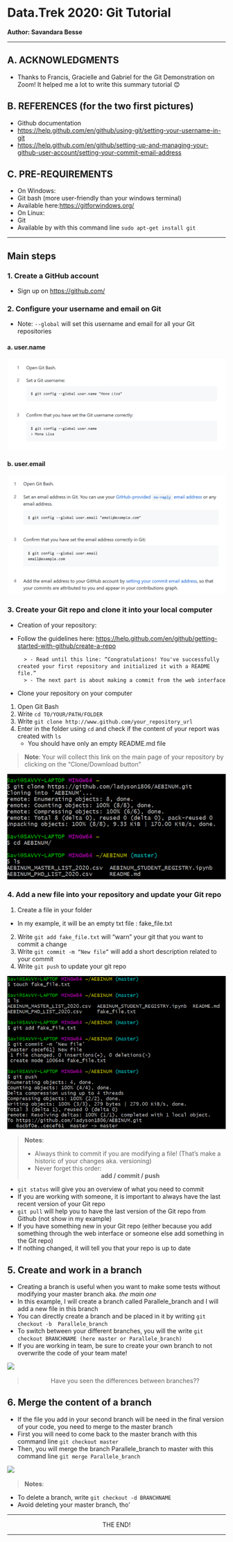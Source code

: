 # Data.Trek 2020: Git Tutorial

__Author: Savandara Besse__

_____

## A. ACKNOWLEDGMENTS
-	Thanks to Francis, Gracielle and Gabriel for the Git Demonstration on Zoom! It helped me a lot to write this summary tutorial 😊

## B. REFERENCES (for the two first pictures)
-	Github documentation
  -	https://help.github.com/en/github/using-git/setting-your-username-in-git
  -	https://help.github.com/en/github/setting-up-and-managing-your-github-user-account/setting-your-commit-email-address

## C. PRE-REQUIREMENTS
-	On Windows:
  - Git bash (more user-friendly than your windows terminal)
  - Available here:https://gitforwindows.org/
-	On Linux:
  - Git
  - Available by with this command line `sudo apt-get install git`

______

## Main steps

### 1. Create a GitHub account
- Sign up on https://github.com/

### 2.	Configure your username and email on Git
-	Note: `--global` will set this username and email for all your Git repositories

#### a. user.name
![](01_user.name.png)

#### b. user.email
![](02_user.email.png)

### 3.	Create your Git repo and clone it into your local computer
-	Creation of your repository:
  -	Follow the guidelines here: https://help.github.com/en/github/getting-started-with-github/create-a-repo

          > - Read until this line: “Congratulations! You've successfully created your first repository and initialized it with a README file.”
          > - The next part is about making a commit from the web interface

-	Clone your repository on your computer
  1.	Open Git Bash
  2.	Write `cd TO/YOUR/PATH/FOLDER`
  3.	Write `git clone http://www.github.com/your_repository_url`
  4.	Enter in the folder using `cd` and check if the content of your report was created with `ls`
        - You should have only an empty README.md file

> __Note__: Your will collect this link on the main page of your repository by clicking on the “Clone/Download button”

![](03_clone.png)

### 4. Add a new file into your repository and update your Git repo
1.	Create a file in your folder
  - In my example, it will be an empty txt file : fake_file.txt
2.	Write `git add fake_file.txt` will “warn” your git that you want to commit a change
3.	Write `git commit -m “New file”` will add a short description related to your commit
4.	Write `git push` to update your git repo

![](04_add_commit_push.png)
> __Notes__:
> -	Always think to commit if you are modifying a file! (That’s make a historic of your changes aka. versioning)
> - Never forget this order: <center>__add / commit / push__</center>
-	`git status` will give you an overview of what you need to commit
  - If you are working with someone, it is important to always have the last recent version of your Git repo
-	 `git pull` will help you to have the last version of the Git repo from Github (not show in my example)
  - If you have something new in your Git repo (either because you add something through the web interface or someone else add something in the Git repo)
  - If nothing changed, it will tell you that your repo is up to date

## 5. Create and work in a branch
-	Creating a branch is useful when you want to make some tests without modifying your master branch aka. _the main one_
-	In this example, I will create a branch called Parallele_branch and I will add a new file in this branch
  - You can directly create a branch and be placed in it by writing `git checkout -b  Parallele_branch`
  - To switch between your different branches, you will the write `git checkout BRANCHNAME (here master or Parallele_branch)`
-	If you are working in team, be sure to create your own branch to not overwrite the code of your team mate!

![](05_checkout.png)
> <center> Have you seen the differences between branches??</center>

## 6.	Merge the content of a branch
-	If the file you add in your second branch will be need in the final version of your code, you need to merge to the master branch
  -	First you will need to come back to the master branch with this command line `git checkout master`
  -	Then, you will merge the branch Parallele_branch to master with this command line `git merge Parallele_branch`

![](06_merge.png)

> __Notes__:
-	To delete a branch, write `git checkout -d BRANCHNAME`
  -	Avoid deleting your master branch, tho’

______

<center> THE END! </center>

______

